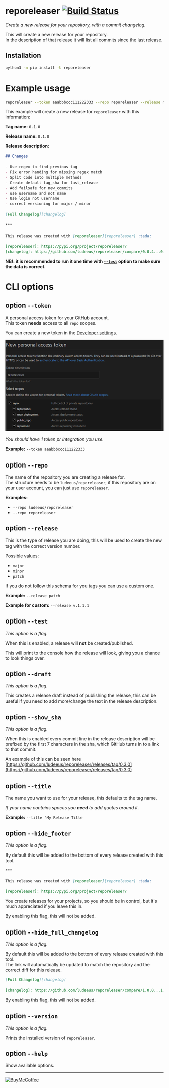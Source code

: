 # reporeleaser [![Build Status](https://travis-ci.com/ludeeus/reporeleaser.svg?branch=master)](https://travis-ci.com/ludeeus/reporeleaser)

_Create a new release for your repository, with a commit changelog._  

This will create a new release for your repository.  
In the description of that release it will list all commits since the last release.

## Installation

```bash
python3 -m pip install -U reporeleaser
```

# Example usage

```bash
reporeleaser --token aaabbbccc111222333 --repo reporeleaser --release minor
```

This example will create a new release for `reporeleaser` with this information:

**Tag name:** `0.1.0`

**Release name:** `0.1.0`

**Release description:**

```markdown
## Changes

- Use regex to find previous tag
- Fix error handing for missing regex match
- Split code into multiple methods
- Create default tag_sha for last_release
- Add failsafe for new_commits
- use username and not name
- Use login not username
- correct versioning for major / minor

[Full Changelog][changelog]

***

This release was created with [reporeleaser][reporeleaser] :tada:

[reporeleaser]: https://pypi.org/project/reporeleaser/
[changelog]: https://github.com/ludeeus/reporeleaser/compare/0.0.4...0.1.0
```

**NB!: it is recommended to run it one time with [`--test`](#option---test) option to make sure the data is correct.**

# CLI options

## option `--token`

A personal access token for your GitHub account.  
This token **needs** access to all `repo` scopes.

You can create a new token in the [Developer settings](https://github.com/settings/tokens/new).

![accesstoken](images/accesstoken.png)

_You should have 1 token pr integration you use._

**Example:** `--token aaabbbccc111222333`

## option `--repo`

The name of the repository you are creating a release for.  
The structure needs to be `ludeeus/reporeleaser`, if this repository are on your user
account, you can just use `reporeleaser`.

**Examples:**  

- `--repo ludeeus/reporeleaser`
- `--repo reporeleaser`

## option `--release`

This is the type of release you are doing, this will be used to create the new tag with the correct version number.

Possible values:

- `major`
- `minor`
- `patch`

If you do not follow this schema for you tags you can use a custom one.

**Example:** `--release patch`

**Example for custom:** `--release v.1.1.1`

## option `--test`

_This option is a flag._

When this is enabled, a release will **not** be created/published.

This will print to the console how the release will look, giving you a chance to look things over.

## option `--draft`

_This option is a flag._

This creates a release draft instead of publishing the release, this can be useful if you need to add more/change the text in the release description.

## option `--show_sha`

_This option is a flag._

When this is enabled every commit line in the release description will be prefixed by the first 7 characters in the sha, which GitHub turns in to a link to that commit.

An example of this can be seen here [https://github.com/ludeeus/reporeleaser/releases/tag/0.3.0](https://github.com/ludeeus/reporeleaser/releases/tag/0.3.0)

## option `--title`

The name you want to use for your release, this defaults to the tag name.

_If your name contains spaces you **need** to add quotes around it._

**Example:** `--title "My Release Title`

## option `--hide_footer`

_This option is a flag._

By default this will be added to the bottom of every release created with this tool.

```markdown
***

This release was created with [reporeleaser][reporeleaser] :tada:

[reporeleaser]: https://pypi.org/project/reporeleaser/
```

You create releases for your projects, so you should be in control, but it's much appreciated if you leave this in.

By enabling this flag, this will not be added.

## option `--hide_full_changelog`

_This option is a flag._

By default this will be added to the bottom of every release created with this tool.  
The link will automatically be updated to match the repository and the correct diff for this release.

```markdown
[Full Changelog][changelog]

[changelog]: https://github.com/ludeeus/reporeleaser/compare/1.0.0...1.1.0
```

By enabling this flag, this will not be added.

## option `--version`

_This option is a flag._

Prints the installed version of `reporeleaser`.

## option `--help`

Show available options.

***

[![BuyMeCoffee](https://camo.githubusercontent.com/cd005dca0ef55d7725912ec03a936d3a7c8de5b5/68747470733a2f2f696d672e736869656c64732e696f2f62616467652f6275792532306d6525323061253230636f666665652d646f6e6174652d79656c6c6f772e737667)](https://www.buymeacoffee.com/ludeeus)